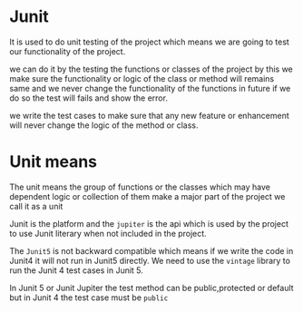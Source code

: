 # Junit

It is used to do unit testing of the project which means we are going to test our functionality of the project.

we can do it by the testing the functions or classes of the project by this we make sure the functionality or logic of the class or method will remains same and we never change the functionality of the functions in future if we do so the test will fails and show the error.

we write the test cases to make sure that any new feature or enhancement will never change the logic of the method or class.

# Unit means

The unit means the group of functions or the classes which may have dependent logic or collection of them make a major part of the project we call it as a unit

Junit is the platform and the `jupiter` is the api which is used by the project to use Junit literary when not included in the project.

The `Junit5` is not backward compatible which means if we write the code in Junit4 it will not run in Junit5 directly.
We need to use the `vintage` library to run the Junit 4 test cases in Junit 5.

In Junit 5 or Junit Jupiter the test method can be public,protected or default but in Junit 4 the test case must be `public`